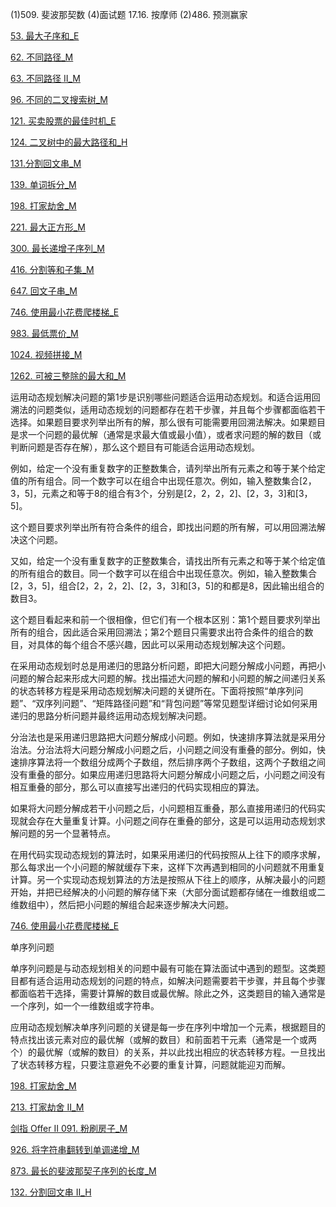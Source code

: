 

(1)509. 斐波那契数 
(4)面试题 17.16. 按摩师
(2)486. 预测赢家

[53. 最大子序和_E](../explain/53.%20最大子序和_E.md)

[62. 不同路径_M](../explain/62.%20不同路径_M.md)

[63. 不同路径 II_M](../explain/63.%20不同路径%20II_M.md)

[96. 不同的二叉搜索树_M](../explain/96.%20不同的二叉搜索树_M.md)

[121. 买卖股票的最佳时机_E](../explain/121.%20买卖股票的最佳时机_E.md)

[124. 二叉树中的最大路径和_H](../explain/124.%20二叉树中的最大路径和_H.md)

[131.分割回文串_M](../explain/131.分割回文串_M.md)

[139. 单词拆分_M](../explain/139.%20单词拆分_M.md)

[198. 打家劫舍_M](../explain/198.%20打家劫舍_M.md)

[221. 最大正方形_M](../explain/221.%20最大正方形_M.md)

[300. 最长递增子序列_M](../explain/300.%20最长递增子序列_M.md)

[416. 分割等和子集_M](../explain/416.%20分割等和子集_M.md)

[647. 回文子串_M](../explain/647.%20回文子串_M.md)

[746. 使用最小花费爬楼梯_E](../explain/746.%20使用最小花费爬楼梯_E.md)

[983. 最低票价_M](../explain/983.%20最低票价_M.md)

[1024. 视频拼接_M](../explain/1024.%20视频拼接_M.md)

[1262. 可被三整除的最大和_M](../explain/1262.%20可被三整除的最大和_M.md)

运用动态规划解决问题的第1步是识别哪些问题适合运用动态规划。和适合运用回溯法的问题类似，适用动态规划的问题都存在若干步骤，并且每个步骤都面临若干选择。如果题目要求列举出所有的解，那么很有可能需要用回溯法解决。如果题目是求一个问题的最优解（通常是求最大值或最小值），或者求问题的解的数目（或判断问题是否存在解），那么这个题目有可能适合运用动态规划。

例如，给定一个没有重复数字的正整数集合，请列举出所有元素之和等于某个给定值的所有组合。同一个数字可以在组合中出现任意次。例如，输入整数集合[2，3，5]，元素之和等于8的组合有3个，分别是[2，2，2，2]、[2，3，3]和[3，5]。

这个题目要求列举出所有符合条件的组合，即找出问题的所有解，可以用回溯法解决这个问题。

又如，给定一个没有重复数字的正整数集合，请找出所有元素之和等于某个给定值的所有组合的数目。同一个数字可以在组合中出现任意次。例如，输入整数集合[2，3，5]，组合[2，2，2，2]、[2，3，3]和[3，5]的和都是8，因此输出组合的数目3。

这个题目看起来和前一个很相像，但它们有一个根本区别：第1个题目要求列举出所有的组合，因此适合采用回溯法；第2个题目只需要求出符合条件的组合的数目，对具体的每个组合不感兴趣，因此可以采用动态规划解决这个问题。

在采用动态规划时总是用递归的思路分析问题，即把大问题分解成小问题，再把小问题的解合起来形成大问题的解。找出描述大问题的解和小问题的解之间递归关系的状态转移方程是采用动态规划解决问题的关键所在。下面将按照“单序列问题”、“双序列问题”、“矩阵路径问题”和“背包问题”等常见题型详细讨论如何采用递归的思路分析问题并最终运用动态规划解决问题。

分治法也是采用递归思路把大问题分解成小问题。例如，快速排序算法就是采用分治法。分治法将大问题分解成小问题之后，小问题之间没有重叠的部分。例如，快速排序算法将一个数组分成两个子数组，然后排序两个子数组，这两个子数组之间没有重叠的部分。如果应用递归思路将大问题分解成小问题之后，小问题之间没有相互重叠的部分，那么可以直接写出递归的代码实现相应的算法。

如果将大问题分解成若干小问题之后，小问题相互重叠，那么直接用递归的代码实现就会存在大量重复计算。小问题之间存在重叠的部分，这是可以运用动态规划求解问题的另一个显著特点。

在用代码实现动态规划的算法时，如果采用递归的代码按照从上往下的顺序求解，那么每求出一个小问题的解就缓存下来，这样下次再遇到相同的小问题就不用重复计算。另一个实现动态规划算法的方法是按照从下往上的顺序，从解决最小的问题开始，并把已经解决的小问题的解存储下来（大部分面试题都存储在一维数组或二维数组中），然后把小问题的解组合起来逐步解决大问题。

[746. 使用最小花费爬楼梯_E](../explain/746.%20使用最小花费爬楼梯_E.md)

单序列问题

单序列问题是与动态规划相关的问题中最有可能在算法面试中遇到的题型。这类题目都有适合运用动态规划的问题的特点，如解决问题需要若干步骤，并且每个步骤都面临若干选择，需要计算解的数目或最优解。除此之外，这类题目的输入通常是一个序列，如一个一维数组或字符串。

应用动态规划解决单序列问题的关键是每一步在序列中增加一个元素，根据题目的特点找出该元素对应的最优解（或解的数目）和前面若干元素（通常是一个或两个）的最优解（或解的数目）的关系，并以此找出相应的状态转移方程。一旦找出了状态转移方程，只要注意避免不必要的重复计算，问题就能迎刃而解。

[198. 打家劫舍_M](../explain/198.%20打家劫舍_M.md)

[213. 打家劫舍 II_M](../explain/213.%20打家劫舍%20II_M.md)

[剑指 Offer II 091. 粉刷房子_M](../explain/剑指%20Offer%20II%20091.%20粉刷房子_M.md)

[926. 将字符串翻转到单调递增_M](../explain/926.%20将字符串翻转到单调递增_M.md)

[873. 最长的斐波那契子序列的长度_M](../explain/873.%20最长的斐波那契子序列的长度_M.md)

[132. 分割回文串 II_H](../explain/132.%20分割回文串%20II_H.md)

